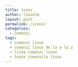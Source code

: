 ```yaml
---
title: iconv
author: linuxtm
layout: post
permalink: /iconv/
categories:
  - Comenzi
tags:
  - comenzi linux
  - comenzi linux de la a la z
  - lista comenzi linux
  - toate comenzile linux
---
```


